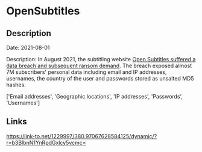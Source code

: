 # OpenSubtitles

## Description

Date: 2021-08-01

Description:
In August 2021, the subtitling website <a href="https://forum.opensubtitles.org/viewtopic.php?f=1&p=46835" target="_blank" rel="noopener">Open Subtitles suffered a data breach and subsequent ransom demand</a>. The breach exposed almost 7M subscribers' personal data including email and IP addresses, usernames, the country of the user and passwords stored as unsalted MD5 hashes.


['Email addresses', 'Geographic locations', 'IP addresses', 'Passwords', 'Usernames']

## Links

https://link-to.net/1229997/380.97067628584125/dynamic/?r=b3BlbnN1YnRpdGxlcy5vcmc=